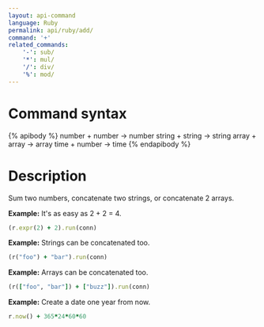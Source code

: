 ```yaml
---
layout: api-command
language: Ruby
permalink: api/ruby/add/
command: '+'
related_commands:
    '-': sub/
    '*': mul/
    '/': div/
    '%': mod/
---
```


# Command syntax #

{% apibody %}
number + number &rarr; number
string + string &rarr; string
array + array &rarr; array
time + number &rarr; time
{% endapibody %}

# Description #

Sum two numbers, concatenate two strings, or concatenate 2 arrays.

__Example:__ It's as easy as 2 + 2 = 4.

```rb
(r.expr(2) + 2).run(conn)
```

__Example:__ Strings can be concatenated too.

```rb
(r("foo") + "bar").run(conn)
```


__Example:__ Arrays can be concatenated too.

```rb
(r(["foo", "bar"]) + ["buzz"]).run(conn)
```


__Example:__ Create a date one year from now.


```rb
r.now() + 365*24*60*60
```

